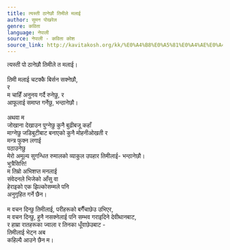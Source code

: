 ```yaml
---
title: त्यस्ती ठानेछौ तिमीले मलाई
author: सुमन पोखरेल
genre: कविता
language: नेपाली
source: नेपाली - कविता कोश
source_link: http://kavitakosh.org/kk/%E0%A4%B8%E0%A5%81%E0%A4%AE%E0%A4%A8_%E0%A4%AA%E0%A5%8B%E0%A4%96%E0%A4%B0%E0%A5%87%E0%A4%B2
---
```


त्यस्ती पो ठानेछौ तिमीले त मलाई।  
   
तिमी मलाई चटक्कै बिर्सन सक्नेछौ,  
र  
म चाहिँ अनुनय गर्दै रुनेछु, र  
आफूलाई समाप्त गर्नेछु, भन्ठानेछौ।  
   
अथवा म  
जोखाना देखाउन पुग्नेछु कुनै बुढीबजू कहाँ  
माग्नेछु जडिबुटीबाट बनाएको कुनै मोहनीओखती र  
मन्त्र फुक्न लगाई  
पठाउनेछु  
मेरो अमूल्य सुगन्धित रुमालको व्याकुल उपहार तिमीलाई- भन्ठानेछौ।  
भुत्रैसित्ति!  
म तिम्रो अभिशप्त मनलाई  
संवेदनले भिजेको आँसु वा  
हेराइको एक झिल्कोसम्मले पनि  
अनुगृहित गर्ने छैन।  
   
म वचन दिन्छु तिमीलाई, परीहरूको बगैँचाछेउ उभिएर,  
म वचन दिन्छु, हुनै नसक्नेलाई पनि सम्भव गराइदिने देवीथानबाट,  
र हाम्रा रातहरूका ज्वाला र तिनका धूँवाछेउबाट -  
तिमीलाई भेट्न अब  
कहिल्यै आउने छैन म।

